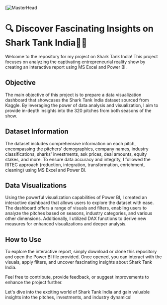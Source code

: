 [![MasterHead](https://cdn.shopify.com/s/files/1/0587/1036/0271/t/8/assets/shark-tank-collection-banner_desktop-(2)16765556615562.png?v=1676555665)
# 🔍 Discover Fascinating Insights on Shark Tank India🦈🚀

Welcome to the repository for my project on Shark Tank India! This project focuses on analyzing the captivating entrepreneurial reality show by creating an interactive report using MS Excel and Power BI.

## Objective
The main objective of this project is to prepare a data visualization dashboard that showcases the Shark Tank India dataset sourced from Kaggle. By leveraging the power of data analysis and visualization, I aim to provide in-depth insights into the 320 pitches from both seasons of the show.

## Dataset Information
The dataset includes comprehensive information on each pitch, encompassing the pitchers' demographics, company names, industry classifications, sharks' investments, ask prices, deal amounts, equity stakes, and more. To ensure data accuracy and integrity, I followed the RITEC approach (reduction, integration, transformation, enrichment, cleaning) using MS Excel and Power BI.

## Data Visualizations
Using the powerful visualization capabilities of Power BI, I created an interactive dashboard that allows users to explore the dataset with ease. The dashboard offers a range of visuals and filters, enabling users to analyze the pitches based on seasons, industry categories, and various other dimensions. Additionally, I utilized DAX functions to derive new measures for enhanced visualizations and deeper analysis.

## How to Use
To explore the interactive report, simply download or clone this repository and open the Power BI file provided. Once opened, you can interact with the visuals, apply filters, and uncover fascinating insights about Shark Tank India.

Feel free to contribute, provide feedback, or suggest improvements to enhance the project further.

Let's dive into the exciting world of Shark Tank India and gain valuable insights into the pitches, investments, and industry dynamics!
